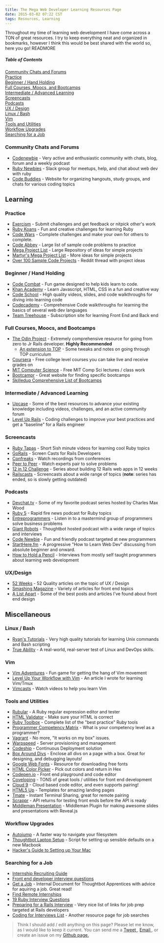 ```yaml
---
title: The Mega Web Developer Learning Resources Page
date: 2015-03-02 07:22 CST
tags: Resources, Learning
---
```


Throughout my time of learning web development I have come across a TON of great
resources. I try to keep everything neat and organized in bookmarks, however I
think this would be best shared with the world so, here you go! READMORE

##### Table of Contents  
[Community Chats and Forums](#community-chats-and-forums)  
[Practice](#practice)  
[Beginner / Hand Holding](#beginner-/-hand-holding)  
[Full Courses, Moocs, and Bootcamps](#full-courses,-moocs,-and-bootcamps)  
[Intermediate / Advanced Learning](#intermediate-/-advanced-learning)  
[Screencasts](#screencasts)  
[Podcasts](#podcasts)  
[UX / Design](#ux/design)  
[Linux / Bash](#linux-/-bash)  
[Vim](#vim)  
[Tools and Utilities](#tools-and-utilities)  
[Workflow Upgrades](#workflow-upgrades)  
[Searching for a Job](#searching-for-a-job)

### Community Chats and Forums
  * [Codenewbie][] - Very active and enthusiastic community with chats, blog,
    forum and a weekly podcast
  * [Ruby Newbies][] - Slack group for meetups, help, and chat about web dev
    with ruby
  * [Code Buddies][] - Website for organizing hangouts, study groups, and chats
    for various coding topics

[Codenewbie]: http://www.codenewbie.org/
[Ruby Newbies]: http://rubynewbies.org/
[Code Buddies]: http://hangouts.codebuddies.org/

## Learning
### Practice
  * [Exercism][] - Submit challenges and get feedback or nitpick other's work
  * [Ruby Koans][] - Fun and creative challenges for learning Ruby
  * [Code Wars][] - Complete challenges and make your own for others to
    complete.
  * [Code Abbey][] - Large list of sample code problems to practice
  * [Mega Project List][mpl] - Large Repository of ideas for simple projects
  * [Martyr's Mega Project List][martyr-mpl] - More ideas for simple projects
  * [Over 100 Sample Code Projects][100projects] - Reddit thread with project
    ideas

[Exercism]: http://www.exercism.io
[Ruby Koans]: http://koans.herokuapp.com/en/about_nil
[Code Wars]: http://www.codewars.com
[Code Abbey]: http://www.codeabbey.com/
[mpl]: https://github.com/karan/Projects
[martyr-mpl]:
http://www.dreamincode.net/forums/topic/78802-martyr2s-mega-project-ideas-list/
[100projects]:
http://www.reddit.com/r/learnprogramming/comments/218ca9/list_of_beginner_programs_that_can_be_done_in_any/

### Beginner / Hand Holding
  * [Code Combat][] - Fun game designed to help kids learn to code.
  * [Khan Academy][] - Learn Javascript, HTML, CSS in a fun and creative way
  * [Code School][] - High quality videos, slides, and code walkthroughs
    for diving into learning code
  * [Codecademy][] - Comprehensive Code walkthroughs for learning the basics of
    several web dev languages
  * [Team Treehouse][] - Subscription site for learning Front End and Back end

[Code Combat]: http://codecombat.com
[Khan Academy]: https://www.khanacademy.org/computing/computer-programming
[Code School]: https://www.codeschool.com/ 
[Team Treehouse]: http://teamtreehouse.com/
[Codecademy]: http://www.codecademy.com/learn

### Full Courses, Moocs, and Bootcamps
  * [The Odin Project][TOP] - Extremely comprehensive resource for going from
    zero to Jr Rails developer. **Highly Recommended**
    - [An extension to TOP][TOP-extended] - Some tweaks and notes on going
      through TOP curriculum
  * [Coursera][] - Free college level courses you can take live and receive
    grades on
  * [MIT Computer Science][mit] - Free MIT Comp Sci lectures / class work
  * [Bootcampr][] - Great website for finding specific bootcamps
  * [Skilledup Comprehensive List of Bootcamps][skilledup-list]

[Coursera]:
https://www.coursera.org/courses?languages=en&categories=cs-ai,cs-programming,cs-systems,cs-theory
[Bootcampr]: http://bootcamper.io/schools
[skilledup-list]:
http://www.skilledup.com/articles/the-ultimate-guide-to-coding-bootcamps-the-exhaustive-list/
[TOP]: http://www.theodinproject.com/home
[TOP-extended]:
http://everydayutilitarian.com/essays/notes-on-the-odin-project/#title
[mit]: http://ocw.mit.edu/courses/#electrical-engineering-and-computer-science

### Intermediate / Advanced Learning
  * [Upcase][] - Some of the best resources to advance your existing knowledge
    including videos, challenges, and an active community forum
  * [Level Up Rails][] - Coding challenges to improve your best practices and
    get a "baseline" for a Rails engineer

[Upcase]: https://upcase.com/
[Level Up Rails]: https://leveluprails.com/

### Screencasts
  * [Ruby Tapas][] - Short 5ish minute videos for learning cool Ruby topics
  * [GoRails][] - Screen Casts for Rails Developers
  * [Confreaks][] - Watch recordings from conferences
  * [Peer to Peer][] - Watch experts pair to solve problems
  * [12 in 12 Challenge][] - Series about building 12 Rails web apps in 12 weeks
  * [Railscasts][] - Screencasts about a wide range of topics (**note**: series
    has ended, so is slowly getting outdated)

[Ruby Tapas]: https://leveluprails.com/
[Confreaks]: http://www.confreaks.com/
[GoRails]: https://gorails.com/
[Peer to Peer]: http://peertopeer.io/
[12 in 12 Challenge]: https://mackenziechild.me/12-in-12/
[Railscasts]: http://railscasts.com/

### Podcasts
  * [Devchat.tv]("http://devchat.tv") - Some of my favorite podcast series hosted by Charles Max
    Wood
  * [Ruby 5][] - Rapid fire news podcast for Ruby topics
  * [Entreprogrammers][] - Listen in to a mastermind group of programmers solve business
    problems
  * [Giant Robots][] - Thoughtbot hosted podcast with a wide range of topics and
    interviews
  * [Code Newbie][] - Fun and friendly podcast targeted at new programmers
  * [StartHere.fm][] - A progressive "How to Learn Web Dev" discussing from
    absolute beginner and onward.
  * [How to Hold a Pencil][pencil] - Interviews from mostly self taught
    programmers about learning web development

[pencil]: http://www.howtoholdapencil.com/
[Ruby 5]: https://ruby5.codeschool.com/
[Code Newbie]: http://www.codenewbie.org/podcast
[Entreprogrammers]: http://entreprogrammers.com/
[Giant Robots]: https://robots.thoughtbot.com/
[StartHere.fm]: http://starthere.fm/

### UX/Design
  * [52 Weeks][] - 52 Quality articles on the topic of UX / Design
  * [Smashing Magazine][] - Variety of articles for front end topics
  * [A List Apart][] - Some of the best posts and articles I've found about front end
    design

[52 Weeks]: http://52weeksofux.com/
[Smashing Magazine]: http://www.smashingmagazine.com/
[A List Apart]: http://alistapart.com/

## Miscellaneous
### Linux / Bash
  * [Ryan's Tutorials][ryans] - Very high quality tutorials for learning Unix
    commands and Bash scripting
  * [True Ability][] - A real-world, real-server test of Linux and DevOps
    skills.

[True Ability]: https://trueability.com/
[ryans]: http://royanstutorials.net/

### Vim
  * [Vim Adventures][] - Fun game for getting the hang of Vim movement
  * [Level Up Your Workflow with Vim][levelup] - An article I wrote for learning Vim/Tmux
  * [Vimcasts][] - Watch videos to help you learn Vim

[Vim Adventures]: http://vim-adventures.com/
[Vimcasts]: http://vimcasts.org/
[levelup]:
http://www.colbycheeze.com/blog/2015/02/level-up-your-workflow-with-vim-and-tmux.html

### Tools and Utilities
  * [Rubular][] - A Ruby regular expression editor and tester
  * [HTML Validator][] - Make sure your HTML is correct
  * [Ruby Toolbox][] - Complete list of the "best practice" Ruby tools
  * [Programmer Competency Matrix][pcm] - What is your competency level as a
    programmer?
  * [Vagrant][] - No more, "It works on my box" issues.
  * [Warpspeed][] - Server provisioning and management
  * [Codeship][] - Continuous Deployment solution
  * [Box Around Divs][] - Enclose all divs on a page with a box. Great for
    designing, and debugging layouts!
  * [Google Web Fonts][] - Resource for downloading free fonts
  * [HTML Color Picker][color-picker] - Pick out colors and return in Hex
  * [Codepen.io](http://Codepen.io) - Front end playground and code editor
  * [Coveloping][] - TONS of great tools / utilities for front end development
  * [Cloud 9](https://c9.io/) - Cloud based code editor, and even supports pairing!
  * [HTML5 Up][] - Templates for amazing landing pages
  * [Tmate][] - Instant Terminal Sharing, great for remote pairing
  * [Scrappr][] - API returns for testing front ends before the API is ready
  * [Middleman Presentation][mm-presentation] - Middleman Plugin for making
    awesome slides and presentations with Reveal.js

[HTML Validator]: http://validator.w3.org/
[Ruby Toolbox]: https://www.ruby-toolbox.com/
[Rubular]: http://rubular.com/
[pcm]: http://sijinjoseph.com/programmer-competency-matrix/
[Vagrant]: https://www.vagrantup.com/
[Warpspeed]: https://github.com/warpspeed/warpspeed
[Codeship]: https://codeship.com/
[Box Around Divs]: http://pesticide.io/
[Google Web Fonts]: http://www.google.com/fonts/
[color-picker]: http://www.w3schools.com/tags/ref_colorpicker.asp
[Coveloping]: https://coveloping.com/tools
[HTML5 Up]: http://html5up.net/
[Tmate]: http://tmate.io/
[Scrappr]: http://scrappr.io/
[mm-presentation]: https://github.com/fedux-org/middleman-presentation

### Workflow Upgrades
  * [Autojump][] - A faster way to navigate your filesystem
  * [Thoughtbot Laptop Setup][tb-laptop] - Script for setting up sensible defaults on a
    new Macbook
  * [ Hacker's Guide to Setting up Your Mac ][hacker-guide]

[Autojump]: https://github.com/joelthelion/autojump
[hacker-guide]: http://lapwinglabs.com/blog/hacker-guide-to-setting-up-your-mac
[tb-laptop]:
https://robots.thoughtbot.com/laptop-setup-for-an-awesome-development-environment

### Searching for a Job
  * [Internship Recruiting Guide][intern-guide]
  * [Front end developer interview questions][fei-qs]
  * [Get a Job][tb-job] - Internal Document for Thoughtbot Apprentices with
    advice for aquiring a job. Great read!
  * [Find Remote Internships][remote-intern]
  * [19 Ruby Interview Questions][ruby-job-qs]
  * [Preparing for a Rails Interview][rails-prepare] - Very nice list of links
    for job prep targeted at Rails developers
  * [Coding for Interviews List][cfi-list] - Another resource page for job searches

[rails-prepare]:
http://www.psteiner.com/2013/02/preparing-for-ruby-on-rails-job.html
[ruby-job-qs]:
http://www.skilledup.com/articles/ruby-on-rails-interview-questions-answers/
[cfi-list]: http://codingforinterviews.com/practice
[fei-qs]:
https://github.com/h5bp/Front-end-Developer-Interview-Questions/blob/master/README.md
[remote-intern]: http://remoteinternships.com/
[tb-job]:
https://github.com/thoughtbot/apprenticeship/blob/master/markdown/get-a-job.md
[intern-guide]:
https://medium.com/@qrazhan/cs-internship-recruiting-guide-aebb68912808

> Think I should add / edit anything on this page? Please let me know, as I would
> like to keep it current. You can send me a [ Tweet ](http://www.twitter.com/colbycheeze), [ Email ](colby@colbycheeze.com), or create an issue on
> my [ Github page. ](https://github.com/colbycheeze/colbycheeze.com/tree/master)
